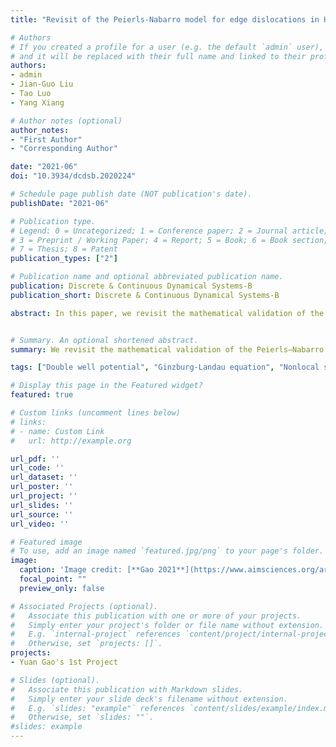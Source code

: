 ```yaml
---
title: "Revisit of the Peierls-Nabarro model for edge dislocations in Hilbert space"

# Authors
# If you created a profile for a user (e.g. the default `admin` user), write the username (folder name) here 
# and it will be replaced with their full name and linked to their profile.
authors:
- admin
- Jian-Guo Liu
- Tao Luo
- Yang Xiang

# Author notes (optional)
author_notes:
- "First Author"
- "Corresponding Author"

date: "2021-06"
doi: "10.3934/dcdsb.2020224"

# Schedule page publish date (NOT publication's date).
publishDate: "2021-06"

# Publication type.
# Legend: 0 = Uncategorized; 1 = Conference paper; 2 = Journal article;
# 3 = Preprint / Working Paper; 4 = Report; 5 = Book; 6 = Book section;
# 7 = Thesis; 8 = Patent
publication_types: ["2"]

# Publication name and optional abbreviated publication name.
publication: Discrete & Continuous Dynamical Systems-B
publication_short: Discrete & Continuous Dynamical Systems-B

abstract: In this paper, we revisit the mathematical validation of the Peierls–Nabarro (PN) models, which are multiscale models of dislocations that incorporate the detailed dislocation core structure. We focus on the static and dynamic PN models of an edge dislocation in Hilbert space. In a PN model, the total energy includes the elastic energy in the two half-space continua and a nonlinear potential energy, which is always infinite, across the slip plane. We revisit the relationship between the PN model in the full space and the reduced problem on the slip plane in terms of both governing equations and energy variations. The shear displacement jump is determined only by the reduced problem on the slip plane while the displacement fields in the two half spaces are determined by linear elasticity. We establish the existence and sharp regularities of classical solutions in Hilbert space. For both the reduced problem and the full PN model, we prove that a static solution is a global minimizer in a perturbed sense. We also show that there is a unique classical, global in time solution of the dynamic PN model.


# Summary. An optional shortened abstract.
summary: We revisit the mathematical validation of the Peierls–Nabarro (PN) models, which are multiscale models of dislocations that incorporate the detailed dislocation core structure.

tags: ["Double well potential", "Ginzburg-Landau equation", "Nonlocal semilinear equation", "Elastic extension", "Optimal regularity"]

# Display this page in the Featured widget?
featured: true

# Custom links (uncomment lines below)
# links:
# - name: Custom Link
#   url: http://example.org

url_pdf: ''
url_code: ''
url_dataset: ''
url_poster: ''
url_project: ''
url_slides: ''
url_source: ''
url_video: ''

# Featured image
# To use, add an image named `featured.jpg/png` to your page's folder. 
image:
  caption: 'Image credit: [**Gao 2021**](https://www.aimsciences.org/article/doi/10.3934/dcdsb.2020224)'
  focal_point: ""
  preview_only: false

# Associated Projects (optional).
#   Associate this publication with one or more of your projects.
#   Simply enter your project's folder or file name without extension.
#   E.g. `internal-project` references `content/project/internal-project/index.md`.
#   Otherwise, set `projects: []`.
projects:
- Yuan Gao's 1st Project

# Slides (optional).
#   Associate this publication with Markdown slides.
#   Simply enter your slide deck's filename without extension.
#   E.g. `slides: "example"` references `content/slides/example/index.md`.
#   Otherwise, set `slides: ""`.
#slides: example
---
```


